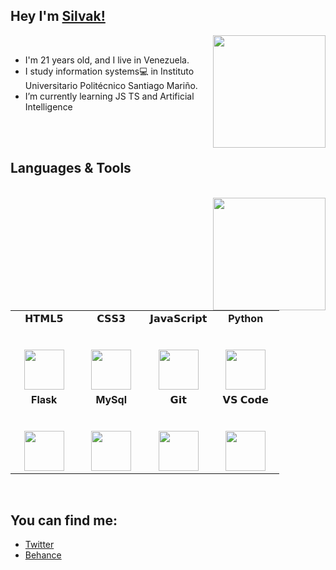 ## Hey I'm [Silvak!](https://github.com/silvak) 

 
 <img align="right" src="https://media.giphy.com/media/jRf5fsn8G6YaogAWxn/giphy.gif" width="180" height="180"/>
 
<br/>
 
- I'm 21 years old, and I live in Venezuela.
- I study information systems:computer: in Instituto Universitario Politécnico Santiago Mariño.
- I’m currently learning JS TS and Artificial Intelligence
 
<br/>
<br/>


## Languages & Tools
<br/>

<a  href="https://github.com/silvak">
  <img align="right" height="180em" src="https://github-readme-stats.vercel.app/api/top-langs/?username=silvak&theme=buefy&layout=compact" />
</a>

<table>
  <tbody>
    <tr valign="top">
      <td width="25%" align="center">
        <span>𝗛𝗧𝗠𝗟𝟱</span><br><br><br>
        <img height="64px" src="https://cdn.svgporn.com/logos/html-5.svg">
      </td>
      <td width="25%" align="center">
        <span>𝗖𝗦𝗦𝟯</span><br><br><br>
        <img height="64px" src="https://cdn.svgporn.com/logos/css-3.svg">
      </td>
      <td width="25%" align="center">
        <span>𝗝𝗮𝘃𝗮𝗦𝗰𝗿𝗶𝗽𝘁</span><br><br><br>
        <img height="64px" src="https://cdn.svgporn.com/logos/javascript.svg">
      </td>
      <td width="25%" align="center">
        <span><strong>Python</strong>
        </span><br><br><br>
        <img height="64px" src="https://cdn4.iconfinder.com/data/icons/logos-and-brands/512/267_Python_logo-128.png">  
      </td>
    </tr>
    <tr valign="top">
      <td width="25%" align="center">
        <span><strong>Flask</strong>
        </span><br><br><br>
        <img height="64px" src="https://cdn.svgporn.com/logos/flask.svg">
      </td>
      <td width="25%" align="center">
        <span><strong>MySql</strong>
        </span><br><br><br>
        <img height="64px" src="https://www.vectorlogo.zone/logos/mysql/mysql-ar21.svg">
      </td>
      <td width="25%" align="center">
        <span>𝗚𝗶𝘁</span><br><br><br>
        <img height="64px" src="https://cdn.svgporn.com/logos/git-icon.svg">
      </td>
      <td width="25%" align="center">
        <span>𝗩𝗦 𝗖𝗼𝗱𝗲</span><br><br><br>
        <img height="64px" src="https://cdn.svgporn.com/logos/visual-studio-code.svg">
      </td>
    </tr>
  </tbody>
</table>


<br/>

## You can find me:
- [Twitter](https://twitter.com/Silvak__)
- [Behance](https://www.behance.net/Silvak)

<br/>
